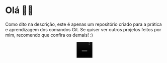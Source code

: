 <h1> Olá 🐱‍👤</h1>
<p> Como dito na descrição, este é apenas um repositório criado para a prática e aprendizagem dos comandos Git.  
Se quiser ver outros projetos feitos por mim, recomendo que confira os demais! :)</p>

<div align="center">
  <video alt="gif-cabrinha" height="50" width="50" src="/projeto-01/imgs/joinha.gif"></video>
</div>
